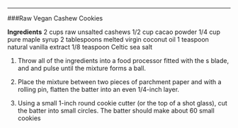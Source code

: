 
----------
###Raw Vegan Cashew Cookies

**Ingredients**
      2 cups raw unsalted cashews
      1/2 cup cacao powder
      1/4 cup pure maple syrup
      2 tablespoons melted virgin coconut oil
    1 teaspoon natural vanilla extract
    1/8 teaspoon Celtic sea salt 

1.  Throw all of the ingredients into a food processor fitted with the s blade, and and pulse until the mixture forms a ball.

2. Place the mixture between two pieces of parchment paper and with a rolling pin, flatten the batter into an even 1/4-inch layer.

3. Using a small 1-inch round cookie cutter (or the top of a shot glass), cut the batter into small circles. The batter should make about 60 small cookies


